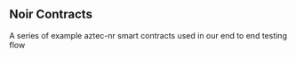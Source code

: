 ## Noir Contracts

A series of example aztec-nr smart contracts used in our end to end testing flow
